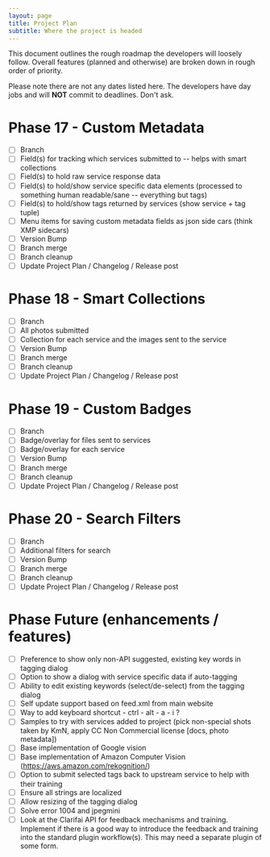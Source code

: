 ```yaml
---
layout: page
title: Project Plan
subtitle: Where the project is headed
---
```


This document outlines the rough roadmap the developers will loosely follow. Overall features (planned and otherwise) are broken down in rough order of priority.

Please note there are not any dates listed here. The developers have day jobs and will **NOT** commit to deadlines. Don't ask.

# Phase 17 - Custom Metadata
- [ ] Branch
- [ ] Field(s) for tracking which services submitted to -- helps with smart collections
- [ ] Field(s) to hold raw service response data
- [ ] Field(s) to hold/show service specific data elements (processed to something human readable/sane -- everything but tags)
- [ ] Field(s) to hold/show tags returned by services (show service + tag tuple)
- [ ] Menu items for saving custom metadata fields as json side cars (think XMP sidecars)
- [ ] Version Bump
- [ ] Branch merge
- [ ] Branch cleanup
- [ ] Update Project Plan / Changelog / Release post

# Phase 18 - Smart Collections
- [ ] Branch
- [ ] All photos submitted
- [ ] Collection for each service and the images sent to the service
- [ ] Version Bump
- [ ] Branch merge
- [ ] Branch cleanup
- [ ] Update Project Plan / Changelog / Release post

# Phase 19 - Custom Badges
- [ ] Branch
- [ ] Badge/overlay for files sent to services
- [ ] Badge/overlay for each service
- [ ] Version Bump
- [ ] Branch merge
- [ ] Branch cleanup
- [ ] Update Project Plan / Changelog / Release post

# Phase 20 - Search Filters
- [ ] Branch
- [ ] Additional filters for search
- [ ] Version Bump
- [ ] Branch merge
- [ ] Branch cleanup
- [ ] Update Project Plan / Changelog / Release post

# Phase Future (enhancements / features)
- [ ] Preference to show only non-API suggested, existing key words in tagging dialog
- [ ] Option to show a dialog with service specific data if auto-tagging
- [ ] Ability to edit existing keywords (select/de-select) from the tagging dialog
- [ ] Self update support based on feed.xml from main website
- [ ] Way to add keyboard shortcut - ctrl - alt - a - i ?
- [ ] Samples to try with services added to project (pick non-special shots taken by KmN, apply CC Non Commercial license [docs, photo metadata])
- [ ] Base implementation of Google vision
- [ ] Base implementation of Amazon Computer Vision (https://aws.amazon.com/rekognition/)
- [ ] Option to submit selected tags back to upstream service to help with their training
- [ ] Ensure all strings are localized
- [ ] Allow resizing of the tagging dialog
- [ ] Solve error 1004 and jpegmini
- [ ] Look at the Clarifai API for feedback mechanisms and training. Implement if there is a good way to introduce the feedback and training into the standard plugin workflow(s). This may need a separate plugin of some form.